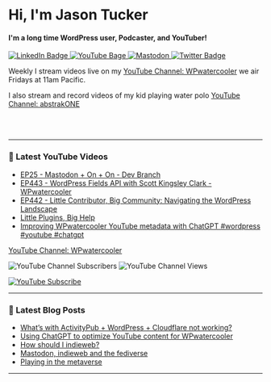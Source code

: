 # Hi, I'm Jason Tucker

#### I'm a long time WordPress user, Podcaster, and YouTuber!

<div id="badges">
  <a href="https://linkedin.com/jasontucker">
    <img src="https://img.shields.io/badge/LinkedIn-blue?style=for-the-badge&logo=linkedin&logoColor=white" alt="LinkedIn Badge"/>
  </a>
  <a href="https://youtube.com/wpwatercooler">
    <img src="https://img.shields.io/youtube/channel/views/UCJwt6pUOwhJgmcJ9j-uS5Jw?label=YouTube&logo=YOUTUBE&style=for-the-badge" alt="YouTube Bage">
  </a>
  <a href="https://simian.rodeo/@jasontucker">
<img alt="Mastodon" src="https://img.shields.io/mastodon/follow/109265629430158597?domain=https%3A%2F%2Fsimian.rodeo&label=Follow%20%40jasontucker%40simianrodeo%20on%20Mastodon&logo=mastodon&style=for-the-badge">
  </a>
  <a href="https://twitter.com/jasontucker">
    <img src="https://img.shields.io/badge/Twitter-blue?style=for-the-badge&logo=twitter&logoColor=white" alt="Twitter Badge"/>
  </a>
</div>


Weekly I stream videos live on my [YouTube Channel: WPwatercooler](https://youtube.com/wpwatercooler) we air Fridays at 11am Pacific.

I also stream and record videos of my kid playing water polo [YouTube Channel: abstrakONE](https://youtube.com/abstrakone)



<br />
<br />

---

### 🎥 Latest YouTube Videos

<!-- YOUTUBE:START -->
- [EP25 - Mastodon + On + On - Dev Branch](https://www.youtube.com/watch?v=c0t-mgwv6Kc)
- [EP443 - WordPress Fields API with Scott Kingsley Clark - WPwatercooler](https://www.youtube.com/watch?v=NYAslrYgs8s)
- [EP442 - Little Contributor, Big Community: Navigating the WordPress Landscape](https://www.youtube.com/watch?v=Sfln2Kpnllk)
- [Little Plugins, Big Help](https://www.youtube.com/watch?v=_OnYhhePrDQ)
- [Improving WPwatercooler YouTube metadata with ChatGPT #wordpress #youtube #chatgpt](https://www.youtube.com/watch?v=uYYPsSMCOWA)
<!-- YOUTUBE:END -->
[YouTube Channel: WPwatercooler](https://youtube.com/wpwatercooler)

![YouTube Channel Subscribers](https://img.shields.io/youtube/channel/subscribers/UCJwt6pUOwhJgmcJ9j-uS5Jw?style=social)
![YouTube Channel Views](https://img.shields.io/youtube/channel/views/UCJwt6pUOwhJgmcJ9j-uS5Jw?style=social)
<br />

[![YouTube Subscribe](https://img.shields.io/badge/YouTube_@wpwatercooler-SUBSCRIBE-red?logo=youtube&style=for-the-badge&logoColor=red)](https://www.youtube.com/wpwatercooler?sub_confirmation=1) 




---

### 📑 Latest Blog Posts

<!-- BLOG-POST-LIST:START -->
- [What’s with ActivityPub + WordPress + Cloudflare not working?](https://jasontucker.blog/14308/whats-with-activitypub-wordpress-cloudflare-not-working)
- [Using ChatGPT to optimize YouTube content for WPwatercooler](https://jasontucker.blog/14252/using-chatgpt-to-optimize-youtube-content-for-wpwatercooler)
- [How should I indieweb?](https://jasontucker.blog/14193/how-should-i-indieweb)
- [Mastodon, indieweb and the fediverse](https://jasontucker.blog/14183/mastodon-indieweb-and-the-fediverse)
- [Playing in the metaverse](https://jasontucker.blog/14112/playing-in-the-metaverse)
<!-- BLOG-POST-LIST:END -->


---
